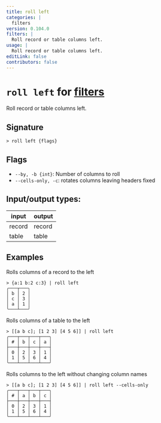 ```yaml
---
title: roll left
categories: |
  filters
version: 0.104.0
filters: |
  Roll record or table columns left.
usage: |
  Roll record or table columns left.
editLink: false
contributors: false
---
```

<!-- This file is automatically generated. Please edit the command in https://github.com/nushell/nushell instead. -->

# `roll left` for [filters](/commands/categories/filters.md)

<div class='command-title'>Roll record or table columns left.</div>

## Signature

```> roll left {flags} ```

## Flags

 -  `--by, -b {int}`: Number of columns to roll
 -  `--cells-only, -c`: rotates columns leaving headers fixed


## Input/output types:

| input  | output |
| ------ | ------ |
| record | record |
| table  | table  |
## Examples

Rolls columns of a record to the left
```nu
> {a:1 b:2 c:3} | roll left
╭───┬───╮
│ b │ 2 │
│ c │ 3 │
│ a │ 1 │
╰───┴───╯
```

Rolls columns of a table to the left
```nu
> [[a b c]; [1 2 3] [4 5 6]] | roll left
╭───┬───┬───┬───╮
│ # │ b │ c │ a │
├───┼───┼───┼───┤
│ 0 │ 2 │ 3 │ 1 │
│ 1 │ 5 │ 6 │ 4 │
╰───┴───┴───┴───╯

```

Rolls columns to the left without changing column names
```nu
> [[a b c]; [1 2 3] [4 5 6]] | roll left --cells-only
╭───┬───┬───┬───╮
│ # │ a │ b │ c │
├───┼───┼───┼───┤
│ 0 │ 2 │ 3 │ 1 │
│ 1 │ 5 │ 6 │ 4 │
╰───┴───┴───┴───╯

```
